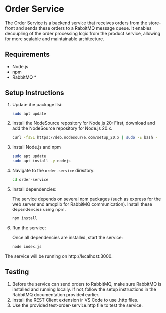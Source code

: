 # Order Service

The Order Service is a backend service that receives orders from the store-front and sends these orders to a RabbitMQ message queue. It enables decoupling of the order processing logic from the product service, allowing for more scalable and maintainable architecture.

## Requirements

- Node.js
- npm
- RabbitMQ *

## Setup Instructions
1. Update the package list:
   ```bash
   sudo apt update
2. Install the NodeSource repository for Node.js 20: First, download and add the NodeSource repository for Node.js 20.x.
   ```bash
   curl -fsSL https://deb.nodesource.com/setup_20.x | sudo -E bash -
3. Install Node.js and npm
   ```bash
   sudo apt update
   sudo apt install -y nodejs
4. Navigate to the `order-service` directory:
   ```bash
   cd order-service
5. Install dependencies:

   The service depends on several npm packages (such as express for the web server and amqplib for RabbitMQ communication). Install these dependencies using npm:

   ```bash
   npm install
6. Run the service:
   
   Once all dependencies are installed, start the service:

   ```bash
   node index.js 
The service will be running on http://localhost:3000.

## Testing
1. Before the service can send orders to RabbitMQ, make sure RabbitMQ is installed and running locally. If not, follow the setup instructions in the RabbitMQ documentation provided earlier.
2. Install the REST Client extension in VS Code to use .http files.
3. Use the provided test-order-service.http file to test the service.

